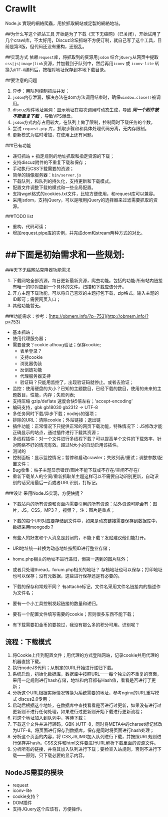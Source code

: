 CrawlIt
=======
Node.js 實現的網絡爬蟲，用於抓取網站或定製的網絡地址。

##为什么写这个抓站工具
开始是为了下载《天下无癌网》（已关闭），开始试用了几个crawl库，不太好用，Discuz论坛抓站不方便订制，就自己写了这个工具，目前是第3版，但代码还没有重构，还很乱。

##实现方式
依赖`request`库，将抓取到的资源用`jsdom` 结合`jQuery`从网页中提取`css|js|image|link`资源，并加载到子队列中，然后再用`iconv` 或 `iconv-lite` 转换为`UTF-8`编码后，按相对地址保存到本地下载目录。

##要注意的问题
1. 异步：用队列控制抓站并发；
2. `jsdom`内存泄漏，解决办法在dom方法调用结束时，确保```window.close()```被调用。
3. discuz附件地址黑洞：显示地址在每次调用时动态生成，导致 ***同一个附件被不断重复下载*** ，导致VPS爆盘。
4. ```jsdom```方式内存占用较大，在队列上做了限制，控制同时下载任务的个数。
5. 尝试 ```request.pip``` 库，抓取步骤和和具体处理代码分离，无内存限制。
6. 更新模式为临时增加，在使用上还有问题。

###已有功能
*   递归抓站 + 指定规则的地址抓取和指定资源的下载；
*   支持discuz附件的不重复下载和保存；
*   手动执行CSS下载需要的资源；
*   简单的镜像服务器：```bin/server.js```
*   下载队列，和队列的持久化，支持更新和下载模式。
*   配置文件调整下载的模式和一些全局配置。
*   支持wget格式的cookies.txt文件，比较方便使用，和request库可以兼容。
*   采用jsdom，支持jQuery，可以是哦用jQuery的选择器来过滤需要抓取的资源。

###TODO list
*   重构，代码可读；
*   增加request.pipe库的实例，并完成dom和stream两种方式的对比。

##__下面是初始需求和一些规划:__
===========================================
###天下无癌网站克隆器功能需求

1. 下载网站全部资源，每日更新最新资源，爬虫功能。包括的功能:所有站内链接有唯一的ID对应到一个具体的文件。扫描和下载应该分开。
2. 开方主题下载功能，可以将自己喜欢的主题打包下载，zip格式。输入主题的ID即可；需要网页入口；
3. 其他功能暂无。

###功能需求：参考：[http://obmem.info/?p=753](http://obmem.info/?p=753)
*	基本抓站；
*   使用代理服务器；
*   需要登录？cookie athoug验证；保存cookie;
      - 表单登录？
      - 支持cookie
      - 浏览器伪装
      - 反倒链功能
      - 代理服务器支持
      - 验证码？只能用监控了，出现验证码就停止。或者去验证；
*   监控：使用硬盘的大小？已知的主题数目，已经下载的数目，使用的未来的主题数目，性能，内存；失败列表;
*   支持压缩 gzip/deflate 速度会快5倍左右；’accept-encoding’
*   编码支持，gbk gb18030 gb2312 -> UTF-8
*   多任务同时下载/异步下载；nodejs的强项；
*   排除的URL：清除cookie；外站链接；退出链
*   插件功能：正常情况下只提供正常的网页下载功能，特殊情况下：JS修改才能正确显示的站点，通过插件进行下载其资源；
*   多线程插件：对一个文件进行多线程下载？可以提高单个文件的下载效率，针对网络不好的情况有效。超过N大小的自动启用该插件。
*   测试的
*   控制面板：显示监控情况；暂停和启动crawler；失败列表/重试；调整参数/配置文件；
*   Bug收集：帖子主题显示错误/图片不能下载或不存在/空间不存在/
*   重新下载某人的空间/重新抓取某主题这样可以不需要自动识别更新，自动识别的话采用最后一页或者URL识别，打标记。

###设计
	采用NodeJS实现，方便快捷？

*  下载站内的所有资源和页面内需要引用的所有资源：站外资源可能会有：图片，JS，CSS，MP3？，视频？，注：图片是重点；
*  下载的每个URI对应要存储到文件中，如果是动态链接需要保存到数据库中，数据采用mongodb？
*  有些人的好友和个人消息是封闭的，不能下载？发贴建议他们能打开。
*  URI地址统一转换为动态地址按照ID进行整业存储；
*  home.php相关的地址不进行递归，但第一遇到的图片除外；
*  或者只处理thread，forum.php相关的地址？ 存档地址也可以保存；打印地址也可以保存；没有元数据，这些进行保存还是有必要的。
*  下载的保存和常规不同？ 有attache标记，文件名采用<a>文件名</a>链接内的描述作为文件名；
*  要有一个小工具控制发起链接的数量和递归。

*  要有一个配置文件填写需要的cookie；否则很多东西不能下载；
*   有下载需要扣金币的要掠过，我没有那么多的积分可用。识别呢？
## 流程：下载模式
1. 将Cookie上传到配置文件；用代理的方式登陆网站，记录cookie并用代理的机器直接下载。
2. 执行nodeJS代码；从制定的URL开始进行递归下载。
3. 系统启动，初始化数据库，数据库中按照URL——每个独立的不重复的页面，采用一定规则进行hash存储，地址和内容都有Hash值，看看是否进行了更新；
4. 分析这个URL根据实际情况转换为系统需要的地址，参考nginx的URL重写模式 discus2.0专用；
5. 启动后根据这个地址，在数据库中查找看看是否进行过更新，如果没有进行过更新则不进行任何处理，如果进行过更新则开始下载进行更新流程；
6. 将这个地址加入到队列中，等待下载；
7. 下载这个文件并进行转码，GBK-》UTF-8，同时将META中的charset标记修改为UTF-8。将页面进行保存到数据库，保存是同时将页面进行hash处理；
8. 分析这个页面的内容，将 CSS,JS,IMG加入队列进行下载，并按照URL规则进行保存并hash。CSS文件和html文件要进行URL解析下载里面的资源文件。
9. 分析所有的<a>链接，并将其加入队列进行下载；要检查入站规则，否则不进行下载——原则，只下载必要的显示内容。

## NodeJS需要的模块
*   request
*   iconv-lite
*   cookie支持？
*   DOM插件
*   支持JQuery这个应该有，方便操作。
